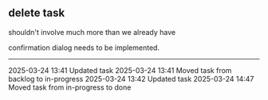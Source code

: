 delete task
---

shouldn't involve much more than we already have

confirmation dialog needs to be implemented.

---

2025-03-24 13:41	Updated task
2025-03-24 13:41	Moved task from backlog to in-progress
2025-03-24 13:42	Updated task
2025-03-24 14:47	Moved task from in-progress to done